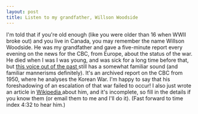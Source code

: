 ```yaml
---
layout: post
title: Listen to my grandfather, Willson Woodside 
---
```

<p>I'm told that if you're old enough (like you were older than 16 when WWII broke out) and you live in Canada, you may remember the name Willson Woodside. He was my grandfather and gave a five-minute report every evening on the news for the CBC, from Europe, about the status of the war. He died when I was I was young, and was sick for a long time before that, but <a href="http://archives.cbc.ca/IDC-1-71-112-678/conflict_war/korea/">this voice out of the past </a>still has a somewhat familiar sound (and familiar mannerisms definitely). It's an archived report on the CBC from 1950, where he analyses the Korean War. I'm happy to say that his foreshadowing of an escalation of that war failed to occur! I also just wrote an article in <a href="http://en.wikipedia.org/wiki/Willson_Woodside">Wikipedia </a>about him, and it's incomplete, so fill in the details if you know them (or email them to me and I'll do it). (Fast forward to time index 4:32 to hear him.) </p>
